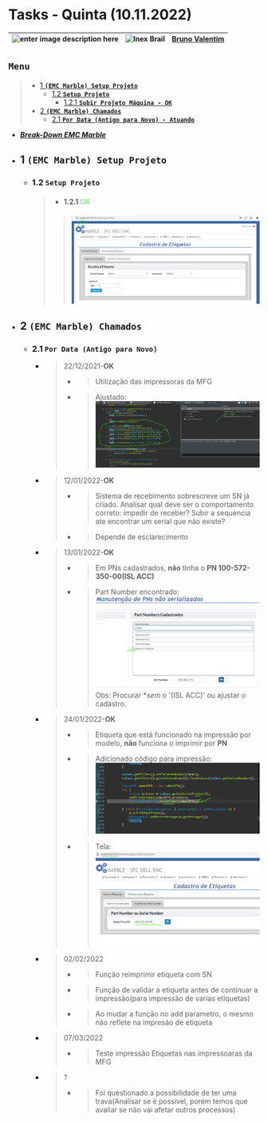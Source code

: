 # Tasks - Quinta (10.11.2022)

| ![enter image description here](https://www.foxconn.com.br/img/logo.png) | ![Inex Brail](https://www.inexbr.com.br/wp-content/uploads/2022/07/logo-inex-azul.png) | [Bruno Valentim](mailto:Bruno.Valentim@inex.com.br) |
| :----------------------------------------------------------------------- | :------------------------------------------------------------------------------------: | :-------------------------------------------------- |

## **`Menu`**  
> - [1 **`(EMC Marble) Setup Projeto`**](#1-(EMC-Marble)-Configuração)  
>   - [1.2 **`Setup Projeto`**](#12-Setup-Projeto)  
>     - [1.2.1 **`Subir Projeto Máquina - OK`**](#121-Subir-Projeto-Máquina)  
> - [2 **`(EMC Marble) Chamados`**](#2-(EMC-Marble)-Chamados)  
>   - [2.1 **`Por Data (Antigo para Novo) - Atuando`**](#21-Por-Data-(Antigo-para-Novo)) 

- _**[Break-Down EMC Marble](https://docs.google.com/spreadsheets/d/1HDS4bGO800q9nOA5XpNQDZUMK1PuaALCNTX9RzDUV3k/edit?usp=sharing)**_      
- ## 1 **`(EMC Marble) Setup Projeto`**  
  - ### 1.2 **`Setup Projeto`**
    > - #### 1.2.1 <span style="color:lightgreen">OK</span>  
      >>![](img/09112022/emc_local.png)
- ## 2 **`(EMC Marble) Chamados`**
  - ### 2.1 **`Por Data (Antigo para Novo)`**
    - > 22/12/2021-**OK**
      > - >Utilização das impressoras da MFG
      > - >Ajustado:![](img/09112022/emc_printer_selection.png)
    - > 12/01/2022-**OK**
      > - >Sistema de recebimento sobrescreve um SN já criado.	Analisar qual deve ser o comportamento correto: impedir de receber? Subir a sequencia ate encontrar um serial que não existe?  
      > - >Depende de esclarecimento
    - > 13/01/2022-**OK**
      > - >Em PNs cadastrados, **não** tinha o **PN 100-572-350-00(ISL ACC)**	
      > - >Part Number encontrado:![](img/10112022/PN100-572-350-00.png) Obs: Procurar **sem* o '(ISL ACC)' ou ajustar o cadastro.
    - > 24/01/2022-**OK**
      > - >Etiqueta que está funcionado na impressão por modelo, **não** funciona o imprimir por **PN**
      > - >Adicionado  código para impressão:![](img/10112022/print_by_part_number_backend.png)
      > - >Tela:![](img/10112022/print_by_part_number.png)
    - > 02/02/2022  
      > - >Função reimprimir etiqueta com SN	
      > - >Função de validar a etiqueta antes de continuar a impressão(para impressão de varias etiquetas)	
      > - >Ao mudar a função no add parametro, o mesmo não reflete na impresão de etiqueta	
    - > 07/03/2022  
      > - >Teste impressão Etiquetas nas impressoaras da MFG	
    - > ?  
      > - >Foi questionado a possibilidade de ter uma trava(Analisar se é possivel, porém temos que avaliar se não vai afetar outros processos)	